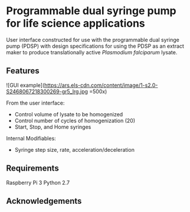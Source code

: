 Programmable dual syringe pump for life science applications
============================================================

User interface constructed for use with the programmable dual syringe pump (PDSP) with design specifications for using the PDSP as an extract maker to produce translationally active *Plasmodium falciparum* lysate. 

Features
--------

![GUI example](https://ars.els-cdn.com/content/image/1-s2.0-S2468067218300269-gr5_lrg.jpg =500x)

From the user interface:
- Control volume of lysate to be homogenized 
- Control number of cycles of homogenization (20)
- Start, Stop, and Home syringes

Internal Modifiables:
- Syringe step size, rate, acceleration/deceleration

Requirements
------------

Raspberry Pi 3
Python 2.7


Acknowledgements
----------------